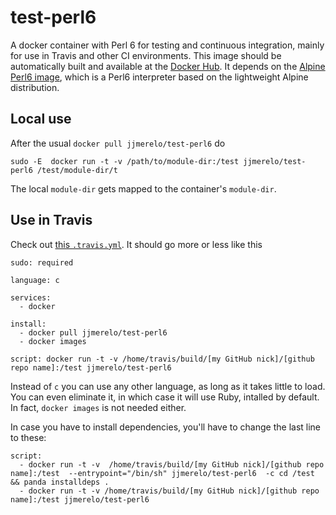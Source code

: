 # test-perl6

A docker container with Perl 6 for testing and continuous integration, mainly for use in Travis and other CI environments. This image should be automatically built and available at the [Docker Hub](https://hub.docker.com/r/jjmerelo/test-perl6/). It depends on the [Alpine Perl6 image](https://hub.docker.com/r/jjmerelo/alpine-perl6/), which is a Perl6 interpreter based on the lightweight Alpine distribution.

## Local use

After the usual `docker pull jjmerelo/test-perl6` do

	sudo -E  docker run -t -v /path/to/module-dir:/test jjmerelo/test-perl6 /test/module-dir/t

The local `module-dir` gets mapped to the container's `module-dir`.

## Use in Travis

Check out [this `.travis.yml`](https://github.com/JJ/perl6-Math-Sequences/blob/master/.travis.yml). It should go more or less like this

~~~
sudo: required

language: c

services:
  - docker

install:
  - docker pull jjmerelo/test-perl6
  - docker images

script: docker run -t -v /home/travis/build/[my GitHub nick]/[github repo name]:/test jjmerelo/test-perl6 
~~~

Instead of `c` you can use any other language, as long as it takes little to load. You can even eliminate it, in which case it will use Ruby, intalled by default. In fact, `docker images` is not needed either. 

In case you have to install dependencies, you'll have to change the last line to these:


~~~
script: 
  - docker run -t -v  /home/travis/build/[my GitHub nick]/[github repo name]:/test  --entrypoint="/bin/sh" jjmerelo/test-perl6  -c cd /test && panda installdeps .
  - docker run -t -v /home/travis/build/[my GitHub nick]/[github repo name]:/test jjmerelo/test-perl6 
~~~
